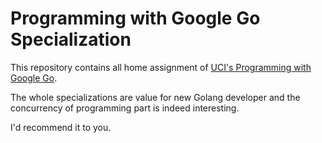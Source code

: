 # Programming with Google Go Specialization

This repository contains all home assignment of [UCI's Programming with Google Go](https://www.coursera.org/specializations/google-golang). 

The whole specializations are value for new Golang developer and the concurrency of programming part is indeed interesting. 

I'd recommend it to you.
